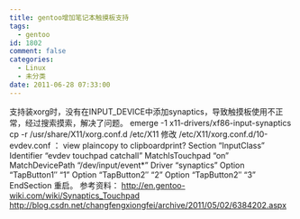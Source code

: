 ```yaml
---
title: gentoo增加笔记本触摸板支持
tags:
  - gentoo
id: 1802
comment: false
categories:
  - Linux
  - 未分类
date: 2011-06-28 07:33:00
---
```


支持装xorg时，没有在INPUT_DEVICE中添加synaptics，导致触摸板使用不正常，经过搜索摸索，解决了问题。
emerge -1 x11-drivers/xf86-input-synaptics
cp -r /usr/share/X11/xorg.conf.d /etc/X11
修改 /etc/X11/xorg.conf.d/10-evdev.conf ：
view plaincopy to clipboardprint?
Section “InputClass”
Identifier “evdev touchpad catchall”
MatchIsTouchpad “on”
MatchDevicePath “/dev/input/event*”
Driver “synaptics”
Option “TapButton1″ “1”
Option “TapButton2″ “2”
Option “TapButton2″ “3”
EndSection
重启。
参考资料：
http://en.gentoo-wiki.com/wiki/Synaptics_Touchpad
http://blog.csdn.net/changfengxiongfei/archive/2011/05/02/6384202.aspx